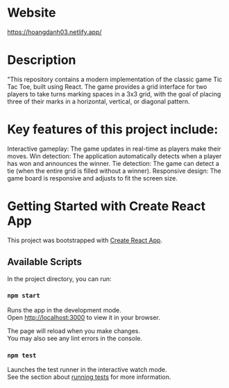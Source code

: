 # Website
https://hoangdanh03.netlify.app/

# Description 
"This repository contains a modern implementation of the classic game Tic Tac Toe, built using React. The game provides a grid interface for two players to take turns marking spaces in a 3x3 grid, with the goal of placing three of their marks in a horizontal, vertical, or diagonal pattern.

# Key features of this project include:

Interactive gameplay: The game updates in real-time as players make their moves.
Win detection: The application automatically detects when a player has won and announces the winner.
Tie detection: The game can detect a tie (when the entire grid is filled without a winner).
Responsive design: The game board is responsive and adjusts to fit the screen size.

# Getting Started with Create React App

This project was bootstrapped with [Create React App](https://github.com/facebook/create-react-app).

## Available Scripts

In the project directory, you can run:

### `npm start`

Runs the app in the development mode.\
Open [http://localhost:3000](http://localhost:3000) to view it in your browser.

The page will reload when you make changes.\
You may also see any lint errors in the console.

### `npm test`

Launches the test runner in the interactive watch mode.\
See the section about [running tests](https://facebook.github.io/create-react-app/docs/running-tests) for more information.

